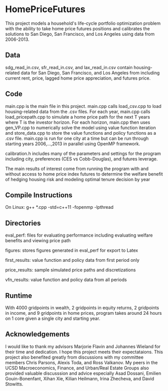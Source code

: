 # HomePriceFutures
This project models a household's life-cycle portfolio optimization 
problem with the ability to take home price futures positions and calibrates 
the solutions to San Diego, San Francisco, and Los Angeles using data from 
2006-2013.

## Data
sdg_read_in.csv, sfr_read_in.csv, and lax_read_in.csv contain 
housing-related data for San Diego, San Francisco, and Los Angeles from 
including current rent, price, lagged home price appreciation, and futures 
price.

## Code

main.cpp is the main file in this project. main.cpp calls load_csv.cpp to load housing-related data from the .csv files. For each year, main.cpp calls load_pricepath.cpp to simulate a home price path for the next T years where T is the investor horizon. For each horizon, main.cpp then uses gen_VP.cpp to numerically solve the model using value function iteration and store_data.cpp to store the value functions and policy functions as a .csv file. main.cpp is run for one city at a time but can be run through starting years 2006,...,2013 in parallel using OpenMP framework.

calibration.h includes many of the parameters and settings for the program including city, preferences (CES vs Cobb-Douglas), and futures leverage.

The main results of interest come from running the program with and without access to home price index futures to determine the welfare benefit of hedging housing risk and modeling optimal tenure decision by year

## Compile Instructions
On Linux:
g++ *.cpp -std=c++11 -fopenmp -lpthread


## Directories
eval_perf: files for evaluating performance including evaluating welfare benefits and viewing price path

figures: stores figures generated in eval_perf for export to Latex

first_results: value function and policy data from first period only

price_results: sample simulated price paths and discretizations

vfn_results: value function and policy data from all periods

## Runtime
With 4000 gridpoints in wealth, 2 gridpoints in equity returns, 2 gridpoints in income, and 9 gridpoints in home prices, program takes around 24 hours on 1 core given a single city and starting year. 


## Acknowledgements
I would like to thank my advisors Marjorie Flavin and Johannes Wieland for their time and dedication. I hope this project meets their expectataions. This project also benefited greatly from discussions with my committee members Chris Parsons, Alexis Toda, and Ross Valkanov. My peers in the UCSD Macroeconomics, Finance, and Urban/Real Estate Groups also provided valuable discusssion and advice especially Asad Dossani, Emilien Gouin-Bonenfant, Xihan Xie, Kilian Heilmann, Irina Zhecheva, and David Stowitts.